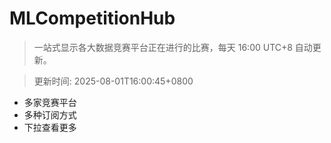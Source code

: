 # MLCompetitionHub

> 一站式显示各大数据竞赛平台正在进行的比赛，每天 16:00 UTC+8 自动更新。
  
> 更新时间: 2025-08-01T16:00:45+0800 

* 多家竞赛平台
* 多种订阅方式
* 下拉查看更多